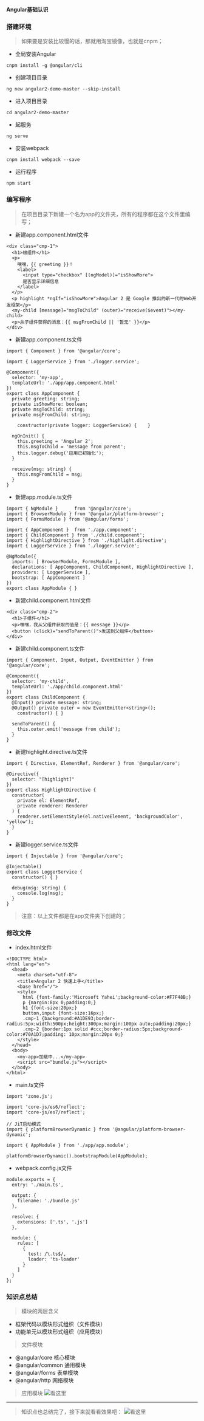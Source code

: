 **Angular基础认识**
### 搭建环境
> 如果要是安装比较慢的话，那就用淘宝镜像，也就是cnpm；
- 全局安装Angular

```
cnpm install -g @angular/cli 
```
- 创建项目目录

```
ng new angular2-demo-master --skip-install
```
- 进入项目目录

```
cd angular2-demo-master
```
- 起服务

```
ng serve
```
- 安装webpack

```
cnpm install webpack --save
```
- 运行程序

```
npm start
```
### 编写程序
> 在项目目录下新建一个名为app的文件夹，所有的程序都在这个文件里编写；
- 新建app.component.html文件

```
<div class="cmp-1">
  <h1>根组件</h1>
  <p>
    嘿嘿，{{ greeting }}！
    <label>
      <input type="checkbox" [(ngModel)]="isShowMore">
      是否显示详细信息
    </label>
  </p>
  <p highlight *ngIf="isShowMore">Angular 2 是 Google 推出的新一代的Web开发框架</p>
  <my-child [message]="msgToChild" (outer)="receive($event)"></my-child>
  <p>从子组件获得的消息：{{ msgFromChild || '暂无' }}</p>
</div>
```
- 新建app.component.ts文件

```
import { Component } from '@angular/core';

import { LoggerService } from './logger.service';

@Component({
  selector: 'my-app',
  templateUrl: './app/app.component.html'
})
export class AppComponent {
  private greeting: string;
  private isShowMore: boolean;
  private msgToChild: string;
  private msgFromChild: string;

	constructor(private logger: LoggerService) {	}

  ngOnInit() {
    this.greeting = 'Angular 2';
    this.msgToChild = 'message from parent';
    this.logger.debug('应用已初始化');
  }

  receive(msg: string) {
    this.msgFromChild = msg;
  }
}

```
- 新建app.module.ts文件

```
import { NgModule }      from '@angular/core';
import { BrowserModule } from '@angular/platform-browser';
import { FormsModule } from '@angular/forms';

import { AppComponent }  from './app.component';
import { ChildComponent } from './child.component';
import { HighlightDirective } from './highlight.directive';
import { LoggerService } from './logger.service';

@NgModule({
  imports: [ BrowserModule, FormsModule ],
  declarations: [ AppComponent, ChildComponent, HighlightDirective ],
  providers: [ LoggerService ],
  bootstrap: [ AppComponent ]
})
export class AppModule { }

```
- 新建child.component.html文件

```
<div class="cmp-2">
  <h1>子组件</h1>
  <p>嘿嘿，我从父组件获取的值是：{{ message }}</p>
  <button (click)="sendToParent()">发送到父组件</button>
</div>

```
- 新建child.component.ts文件

```
import { Component, Input, Output, EventEmitter } from '@angular/core';

@Component({
  selector: 'my-child',
  templateUrl: './app/child.component.html'
})
export class ChildComponent {
  @Input() private message: string;
  @Output() private outer = new EventEmitter<string>();
	constructor() {	}
  
  sendToParent() {
    this.outer.emit('message from child');
  }
}

```
- 新建highlight.directive.ts文件

```
import { Directive, ElementRef, Renderer } from '@angular/core';

@Directive({
  selector: "[highlight]"
})
export class HighlightDirective {
  constructor(
    private el: ElementRef, 
    private renderer: Renderer
  ) { 
    renderer.setElementStyle(el.nativeElement, 'backgroundColor', 'yellow');
  }
}

```
- 新建logger.service.ts文件

```
import { Injectable } from '@angular/core';

@Injectable() 
export class LoggerService {
  constructor() { }

  debug(msg: string) {
    console.log(msg);
  }
}
```
> 注意：以上文件都是在app文件夹下创建的；
### 修改文件
- index.html文件

```
<!DOCTYPE html>
<html lang="en">
  <head>
    <meta charset="utf-8">
    <title>Angular 2 快速上手</title>
    <base href="/">
    <style>
      html {font-family:'Microsoft Yahei';background-color:#F7F48B;}
      p {margin:8px 0;padding:0;}
      h1 {font-size:20px;}
      button,input {font-size:16px;}
      .cmp-1 {background:#A1DE93;border-radius:5px;width:500px;height:300px;margin:100px auto;padding:20px;}
      .cmp-2 {border:1px solid #ccc;border-radius:5px;background-color:#70A1D7;padding: 10px;margin:20px 0;}
    </style>
  </head>
  <body>
    <my-app>加载中...</my-app>
    <script src="bundle.js"></script>
  </body>
</html>

```
- main.ts文件

```
import 'zone.js';

import 'core-js/es6/reflect';
import 'core-js/es7/reflect';

// JiT启动模式
import { platformBrowserDynamic } from '@angular/platform-browser-dynamic';

import { AppModule } from './app/app.module';

platformBrowserDynamic().bootstrapModule(AppModule);

```
- webpack.config.js文件

```
module.exports = {
  entry: './main.ts',

  output: {
    filename: './bundle.js'
  },

  resolve: {
    extensions: ['.ts', '.js']
  },

  module: {
    rules: [
      {
        test: /\.ts$/,
        loader: 'ts-loader'
      }
    ]
  }
};

```
### 知识点总结
> 模块的两层含义
- 框架代码以模块形式组织（文件模块）
- 功能单元以模块形式组织（应用模块）
> 文件模块
- @angular/core  核心模块
- @angular/common  通用模块
- @angular/forms  表单模块
- @angular/http  网络模块
> 应用模块
![看这里](https://github.com/STsongze/Angular/blob/master/jia.png)
---
> 知识点也总结完了，接下来就看看效果吧：
![看这里](https://github.com/STsongze/Angular/blob/master/xiaoguo.gif)

